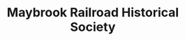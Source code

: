 ---
layout: repo
title: "Maybrook Railroad Historical Society"
id: 20915
permalink: repos/20915/
---